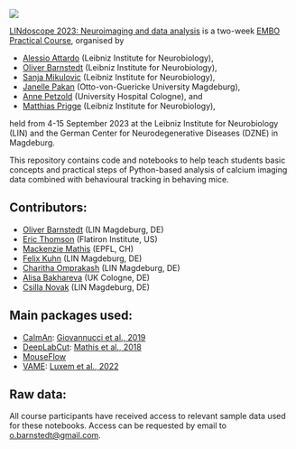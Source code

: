 ![](https://static.wixstatic.com/media/0aa897_519fc294bd394d1d943d5e6965f8a87e~mv2.png/v1/fill/w_1708,h_322,al_c,q_90,usm_0.66_1.00_0.01,enc_auto/LINdocopeLogo-01.png)

[LINdoscope 2023: Neuroimaging and data analysis](www.lindoscope.com) is a two-week [EMBO Practical Course](http://meetings.embo.org/event/23-lindoscope), organised by 
* [Alessio Attardo](https://sites.google.com/view/the-a-lab/home) (Leibniz Institute for Neurobiology), 
* [Oliver Barnstedt](https://github.com/obarnstedt) (Leibniz Institute for Neurobiology), 
* [Sanja Mikulovic](https://www.lin-magdeburg.org/research/research-units/research-group-cognition-emotion) (Leibniz Institute for Neurobiology), 
* [Janelle Pakan](https://www.pakanlab.com/) (Otto-von-Guericke University Magdeburg), 
* [Anne Petzold](https://www.researchgate.net/profile/Anne-Petzold-2) (University Hospital Cologne), and
* [Matthias Prigge](https://meetings.embo.org/event/www.teamprigge.com) (Leibniz Institute for Neurobiology), 

held from 4-15 September 2023 at the Leibniz Institute for Neurobiology (LIN) and the German Center for Neurodegenerative Diseases (DZNE) in Magdeburg.

This repository contains code and notebooks to help teach students basic concepts and practical steps of Python-based analysis of calcium imaging data combined with behavioural tracking in behaving mice.

## Contributors:
* [Oliver Barnstedt](https://github.com/obarnstedt) (LIN Magdeburg, DE)
* [Eric Thomson](https://github.com/EricThomson) (Flatiron Institute, US)
* [Mackenzie Mathis](https://github.com/MMathisLab) (EPFL, CH)
* [Felix Kuhn](https://github.com/flxkuhn) (LIN Magdeburg, DE)
* [Charitha Omprakash](https://github.com/charithaomprakash) (LIN Magdeburg, DE)
* [Alisa Bakhareva](https://github.com/alisabak) (UK Cologne, DE)
* [Csilla Novak](https://github.com/novacsilla) (LIN Magdeburg, DE)

## Main packages used:
* [CaImAn](https://github.com/flatironinstitute/CaImAn): [Giovannucci et al., 2019](https://elifesciences.org/articles/38173)
* [DeepLabCut](https://github.com/DeepLabCut/DeepLabCut): [Mathis et al., 2018](https://www.nature.com/articles/s41593-018-0209-y)
* [MouseFlow](https://github.com/obarnstedt/MouseFlow)
* [VAME](https://github.com/LINCellularNeuroscience/VAME): [Luxem et al., 2022](https://www.nature.com/articles/s42003-022-04080-7)

## Raw data:
All course participants have received access to relevant sample data used for these notebooks. Access can be requested by email to [o.barnstedt@gmail.com](mailto:o.barnstedt@gmail.com).